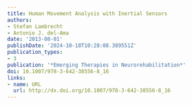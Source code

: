 ```yaml
---
title: Human Movement Analysis with Inertial Sensors
authors:
- Stefan Lambrecht
- Antonio J. del-Ama
date: '2013-08-01'
publishDate: '2024-10-18T10:28:08.389551Z'
publication_types:
- 3
publication: '*Emerging Therapies in Neurorehabilitation*'
doi: 10.1007/978-3-642-38556-8_16
links:
- name: URL
  url: http://dx.doi.org/10.1007/978-3-642-38556-8_16
---
```

